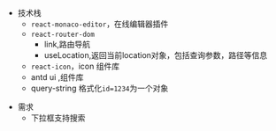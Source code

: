 - 技术栈
  - `react-monaco-editor`，在线编辑器插件
  * `react-router-dom`
    + link,路由导航
    + useLocation,返回当前location对象，包括查询参数，路径等信息
  - `react-icon`，icon 组件库
  * antd ui ,组件库
  + query-string 格式化`id=1234`为一个对象

* 需求
  - 下拉框支持搜索
